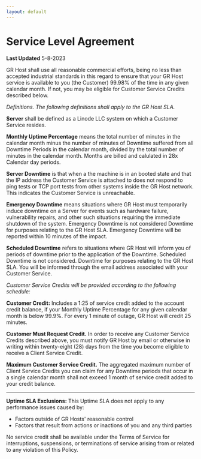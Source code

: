 ```yaml
---
layout: default
---
```

# Service Level Agreement

**Last Updated** 5-8-2023

GR Host shall use all reasonable commercial efforts, being no less than accepted industrial standards in this regard to ensure that your GR Host service is available to you (the Customer) 99.98% of the time in any given calendar month. If not, you may be eligible for Customer Service Credits described below.

_Definitions. The following definitions shall apply to the GR Host SLA._

**Server** shall be defined as a Linode LLC system on which a Customer Service resides.

**Monthly Uptime Percentage** means the total number of minutes in the calendar month minus the number of minutes of Downtime suffered from all Downtime Periods in the calendar month, divided by the total number of minutes in the calendar month. Months are billed and calulated in 28x Calendar day periods.

**Server Downtime** is that when a the machine is in an booted state and that the IP address the Customer Service is attached to does not respond to ping tests or TCP port tests from other systems inside the GR Host network. This indicates the Customer Service is unreachable.

**Emergency Downtime** means situations where GR Host must temporarily induce downtime on a Server for events such as hardware failure, vulnerability repairs, and other such situations requiring the immediate shutdown of the system. Emergency Downtime is not considered Downtime for purposes relating to the GR Host SLA. Emergency Downtime will be reported within 10 minutes of the impact.

**Scheduled Downtime** refers to situations where GR Host will inform you of periods of downtime prior to the application of the Downtime. Scheduled Downtime is not considered. Downtime for purposes relating to the GR Host SLA. You will be informed through the email address associated with your Customer Service.

_Customer Service Credits will be provided according to the following schedule:_

**Customer Credit:** Includes a 1:25 of service credit added to the account credit balance, if your Monthly Uptime Percentage for any given calendar month is below 99.9%.
For every 1 minute of outage, GR Host will credit 25 minutes.

**Customer Must Request Credit.** In order to receive any Customer Service Credits described above, you must notify GR Host by email or otherwise in writing within twenty-eight (28) days from the time you become eligible to receive a Client Service Credit.

**Maximum Customer Service Credit.** The aggregated maximum number of Client Service Credits you can claim for any Downtime periods that occur in a single calendar month shall not exceed 1 month of service credit added to your credit balance.

***

**Uptime SLA Exclusions:** This Uptime SLA does not apply to any performance issues caused by:

- Factors outside of GR Hosts' reasonable control
- Factors that result from actions or inactions of you and any third parties

No service credit shall be available under the Terms of Service for interruptions, suspensions, or terminations of service arising from or related to any violation of this Policy.
